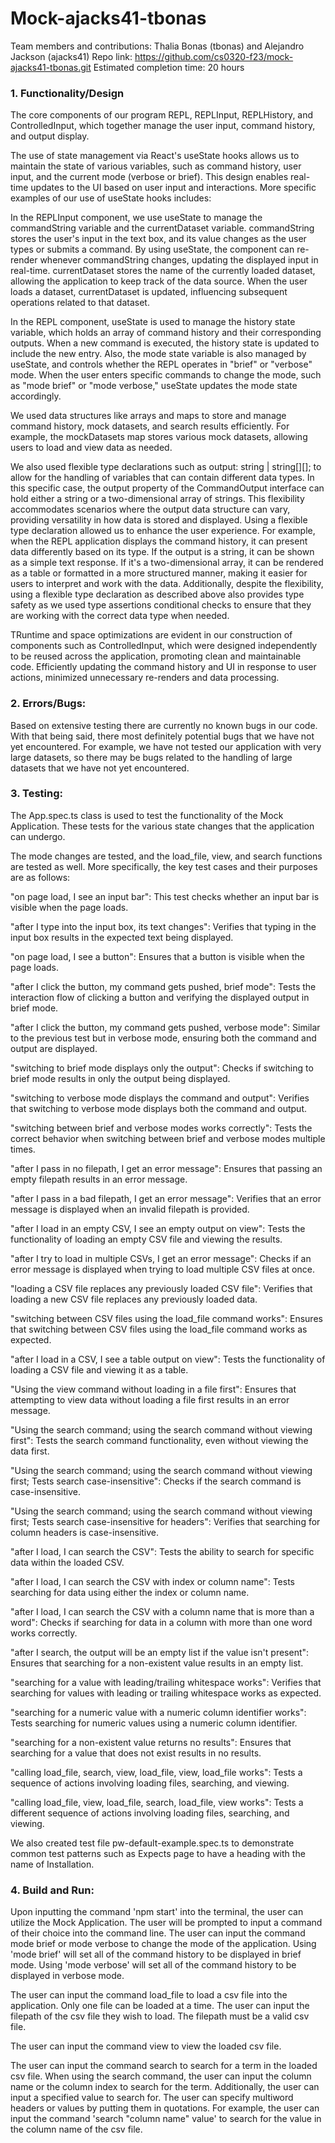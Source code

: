 # Mock-ajacks41-tbonas

Team members and contributions:
Thalia Bonas (tbonas) and Alejandro Jackson (ajacks41)
Repo link: https://github.com/cs0320-f23/mock-ajacks41-tbonas.git
Estimated completion time: 20 hours

### 1. Functionality/Design

The core components of our program REPL, REPLInput, REPLHistory, and
ControlledInput, which together manage the user input, command history, and
output display.

The use of state management via React's useState hooks allows us to maintain the
state of various variables, such as command history, user input, and the
current mode (verbose or brief). This design enables real-time updates to the
UI based on user input and interactions. More specific examples of our use of
useState hooks includes:

In the REPLInput component, we use useState to manage the commandString variable
and the currentDataset variable. commandString stores the user's input in the
text box, and its value changes as the user types or submits a command. By using
useState, the component can re-render whenever commandString changes, updating
the displayed input in real-time. currentDataset stores the name of the
currently loaded dataset, allowing the application to keep track of the data
source. When the user loads a dataset, currentDataset is updated, influencing
subsequent operations related to that dataset.

In the REPL component, useState is used to manage the history state variable,
which holds an array of command history and their corresponding outputs. When a
new command is executed, the history state is updated to include the new entry.
Also, the mode state variable is also managed by useState, and controls whether
the REPL operates in "brief" or "verbose" mode. When the user enters specific
commands to change the mode, such as "mode brief" or "mode verbose," useState
updates the mode state accordingly.

We used data structures like arrays and maps to store and manage command
history, mock datasets, and search results efficiently. For example, the
mockDatasets map stores various mock datasets, allowing users to load and
view data as needed.

We also used flexible type declarations such as output: string | string[][]; to
allow for the handling of variables that can contain different data types. In
this specific case, the output property of the CommandOutput interface can hold
either a string or a two-dimensional array of strings. This flexibility
accommodates scenarios where the output data structure can vary, providing
versatility in how data is stored and displayed. Using a flexible type
declaration allowed us to enhance the user experience. For example, when the
REPL application displays the command history, it can present data differently
based on its type. If the output is a string, it can be shown as a simple text
response. If it's a two-dimensional array, it can be rendered as a table or
formatted in a more structured manner, making it easier for users to interpret
and work with the data. Additionally, despite the flexibility, using a flexible
type declaration as described above also provides type safety as we used type
assertions conditional checks to ensure that they are working with the correct
data type when needed.

TRuntime and space optimizations are evident in our construction of components
such as ControlledInput, which were designed independently to be reused across
the application, promoting clean and maintainable code. Efficiently updating the
command history and UI in response to user actions, minimized unnecessary
re-renders and data processing.

### 2. Errors/Bugs:
Based on extensive testing there are currently no known bugs in our code. With
that being said, there most definitely potential bugs that we have not yet
encountered. For example, we have not tested our application with very large
datasets, so there may be bugs related to the handling of large datasets that
we have not yet encountered.

### 3. Testing:

The App.spec.ts class is used to test the functionality of the Mock Application.
These tests for the various state changes that the application can undergo.

The mode changes are tested, and the load_file, view, and search functions
are tested as well. More specifically, the key test cases and their purposes are as follows:

"on page load, I see an input bar": This test checks whether an input bar is visible when the page loads.

"after I type into the input box, its text changes": Verifies that typing in the input box results in the expected text being displayed.

"on page load, I see a button": Ensures that a button is visible when the page loads.

"after I click the button, my command gets pushed, brief mode": Tests the interaction flow of clicking a button and verifying the displayed output in brief mode.

"after I click the button, my command gets pushed, verbose mode": Similar to the previous test but in verbose mode, ensuring both the command and output are displayed.

"switching to brief mode displays only the output": Checks if switching to brief mode results in only the output being displayed.

"switching to verbose mode displays the command and output": Verifies that switching to verbose mode displays both the command and output.

"switching between brief and verbose modes works correctly": Tests the correct behavior when switching between brief and verbose modes multiple times.

"after I pass in no filepath, I get an error message": Ensures that passing an empty filepath results in an error message.

"after I pass in a bad filepath, I get an error message": Verifies that an error message is displayed when an invalid filepath is provided.

"after I load in an empty CSV, I see an empty output on view": Tests the functionality of loading an empty CSV file and viewing the results.

"after I try to load in multiple CSVs, I get an error message": Checks if an error message is displayed when trying to load multiple CSV files at once.

"loading a CSV file replaces any previously loaded CSV file": Verifies that loading a new CSV file replaces any previously loaded data.

"switching between CSV files using the load_file command works": Ensures that switching between CSV files using the load_file command works as expected.

"after I load in a CSV, I see a table output on view": Tests the functionality of loading a CSV file and viewing it as a table.

"Using the view command without loading in a file first": Ensures that attempting to view data without loading a file first results in an error message.

"Using the search command; using the search command without viewing first": Tests the search command functionality, even without viewing the data first.

"Using the search command; using the search command without viewing first; Tests search case-insensitive": Checks if the search command is case-insensitive.

"Using the search command; using the search command without viewing first; Tests search case-insensitive for headers": Verifies that searching for column headers is case-insensitive.

"after I load, I can search the CSV": Tests the ability to search for specific data within the loaded CSV.

"after I load, I can search the CSV with index or column name": Tests searching for data using either the index or column name.

"after I load, I can search the CSV with a column name that is more than a word": Checks if searching for data in a column with more than one word works correctly.

"after I search, the output will be an empty list if the value isn't present": Ensures that searching for a non-existent value results in an empty list.

"searching for a value with leading/trailing whitespace works": Verifies that searching for values with leading or trailing whitespace works as expected.

"searching for a numeric value with a numeric column identifier works": Tests searching for numeric values using a numeric column identifier.

"searching for a non-existent value returns no results": Ensures that searching for a value that does not exist results in no results.

"calling load_file, search, view, load_file, view, load_file works": Tests a sequence of actions involving loading files, searching, and viewing.

"calling load_file, view, load_file, search, load_file, view works": Tests a different sequence of actions involving loading files, searching, and viewing.

We also created test file pw-default-example.spec.ts to demonstrate common test patterns
such as Expects page to have a heading with the name of Installation.

### 4. Build and Run:
Upon inputting the command 'npm start' into the terminal, the user can utilize
the Mock Application. The user will be prompted to input a command of their
choice into the command line. The user can input the command mode brief or mode
verbose to change the mode of the application. Using 'mode brief' will set all
of the command history to be displayed in brief mode. Using 'mode verbose' will
set all of the command history to be displayed in verbose mode.

The user can input the command load_file to load a csv file into the 
application. Only one file can be loaded at a time. The user can input the
filepath of the csv file they wish to load. The filepath must be a valid csv
file.

The user can input the command view to view the loaded csv file. 

The user can input the command search to search for a term in the loaded csv 
file. When using the search command, the user can input the column name or the
column index to search for the term. Additionally, the user can input a 
specified value to search for. The user can specify multiword headers or values
by putting them in quotations. For example, the user can input the command 
'search "column name" value' to search for the value in the column name of the 
csv file. 

